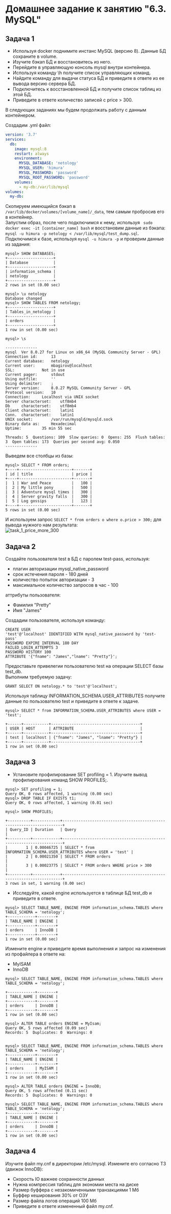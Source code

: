 # Домашнее задание к занятию "6.3. MySQL"

##  Задача 1
* Используя docker поднимите инстанс MySQL (версию 8). Данные БД сохраните в volume.  
* Изучите бэкап БД и восстановитесь из него.  
* Перейдите в управляющую консоль mysql внутри контейнера.  
* Используя команду \h получите список управляющих команд.  
* Найдите команду для выдачи статуса БД и приведите в ответе из ее вывода версию сервера БД.  
* Подключитесь к восстановленной БД и получите список таблиц из этой БД.  
* Приведите в ответе количество записей с price > 300.  

В следующих заданиях мы будем продолжать работу с данным контейнером.  

Создадим .yml файл:  
``` yml
version: '3.7'
services:
  db:
    image: mysql:8
    restart: always
    environment:
      MYSQL_DATABASE: 'netology'
      MYSQL_USER: 'himura'
      MYSQL_PASSWORD: 'password'
      MYSQL_ROOT_PASSWORD: 'password'
    volumes:
      - my-db:/var/lib/mysql
volumes:
  my-db:
```
Скопируем имеющийся бэкап в `` /var/lib/docker/volumes/[volume_name]/_data``, тем самым пробросив его в контейнер.  
Запустим образ, после чего подключимся к нему, используя `` sudo docker exec -it [container_name] bash`` и восстановим данные из бэкапа: `` mysql -u himura -p netology < /var/lib/mysql/test_dump.sql``. Подключимся к базе, используя `` mysql -u himura -p `` и проверим данные из задания: 
``` mysql
mysql> SHOW DATABASES;
+--------------------+
| Database           |
+--------------------+
| information_schema |
| netology           |
+--------------------+
2 rows in set (0.00 sec)

mysql> \u netology 
Database changed
mysql> SHOW TABLES FROM netology;
+--------------------+
| Tables_in_netology |
+--------------------+
| orders             |
+--------------------+
1 row in set (0.00 sec)

mysql> \s

--------------
mysql  Ver 8.0.27 for Linux on x86_64 (MySQL Community Server - GPL)
Connection id:		13
Current database:	netology
Current user:		mbagirov@localhost
SSL:			Not in use
Current pager:		stdout
Using outfile:		''
Using delimiter:	;
Server version:		8.0.27 MySQL Community Server - GPL
Protocol version:	10
Connection:		Localhost via UNIX socket
Server characterset:	utf8mb4
Db     characterset:	utf8mb4
Client characterset:	latin1
Conn.  characterset:	latin1
UNIX socket:		/var/run/mysqld/mysqld.sock
Binary data as:		Hexadecimal
Uptime:			35 min 55 sec

Threads: 5  Questions: 109  Slow queries: 0  Opens: 255  Flush tables: 3  Open tables: 173  Queries per second avg: 0.050
--------------
```
Выведем все столбцы из базы: 
```mysql
mysql> SELECT * FROM orders;
+----+-----------------------+-------+
| id | title                 | price |
+----+-----------------------+-------+
|  1 | War and Peace         |   100 |
|  2 | My little pony        |   500 |
|  3 | Adventure mysql times |   300 |
|  4 | Server gravity falls  |   300 |
|  5 | Log gossips           |   123 |
+----+-----------------------+-------+
5 rows in set (0.00 sec)
```
И используем запрос `` SELECT * from orders o where o.price > 300; `` для вывода нужного нам результата:  
![task_1_price_more_300](https://user-images.githubusercontent.com/68470186/143934586-81573aa3-f0af-4da0-b498-667b5cc5b8fe.png)


## Задача 2
Создайте пользователя test в БД c паролем test-pass, используя:
* плагин авторизации mysql_native_password
* срок истечения пароля - 180 дней
* количество попыток авторизации - 3
* максимальное количество запросов в час - 100

аттрибуты пользователя:
* Фамилия "Pretty"
* Имя "James"

Создадим пользователя, используя команду:
```mysql 
CREATE USER 
'test'@'localhost' IDENTIFIED WITH mysql_native_password by 'test-pass'
PASSWORD EXPIRE INTERVAL 180 DAY
FAILED_LOGIN_ATTEMPTS 3
PASSWORD HISTORY 100
ATTRIBUTE '{"fname": "James","lname": "Pretty"}'; 
```

Предоставьте привелегии пользователю test на операции SELECT базы test_db.  
Выполним требуемую задачу:  
```mysql 
GRANT SELECT ON netology.* to 'test'@'localhost';
```
Используя таблицу INFORMATION_SCHEMA.USER_ATTRIBUTES получите данные по пользователю test и приведите в ответе к задаче.  
```mysql
mysql> SELECT * from INFORMATION_SCHEMA.USER_ATTRIBUTES where USER = 'test';

+------+-----------+---------------------------------------+
| USER | HOST      | ATTRIBUTE                             |
+------+-----------+---------------------------------------+
| test | localhost | {"fname": "James", "lname": "Pretty"} |
+------+-----------+---------------------------------------+
1 row in set (0.00 sec)
```

## Задача 3
* Установите профилирование SET profiling = 1. Изучите вывод профилирования команд SHOW PROFILES;.

```mysql 
mysql> SET profiling = 1;
Query OK, 0 rows affected, 1 warning (0.00 sec)
mysql> DROP TABLE IF EXISTS t1;
Query OK, 0 rows affected, 1 warning (0.01 sec)

mysql> SHOW PROFILES;

+----------+------------+----------------------------------------------------------------------+
| Query_ID | Duration   | Query                                                                |
+----------+------------+----------------------------------------------------------------------+
|        1 | 0.00046725 | SELECT * from INFORMATION_SCHEMA.USER_ATTRIBUTES where USER = 'test' |
|        2 | 0.00021350 | SELECT * FROM orders                                                 |
|        3 | 0.00023775 | SELECT * FROM orders WHERE price > 300                               |
+----------+------------+----------------------------------------------------------------------+
3 rows in set, 1 warning (0.00 sec)
```

* Исследуйте, какой engine используется в таблице БД test_db и приведите в ответе.

```mysql
mysql> SELECT TABLE_NAME, ENGINE FROM information_schema.TABLES where TABLE_SCHEMA = 'netology';
+------------+--------+
| TABLE_NAME | ENGINE |
+------------+--------+
| orders     | InnoDB |
+------------+--------+
1 row in set (0.00 sec)
```

Измените engine и приведите время выполнения и запрос на изменения из профайлера в ответе на:
* MyISAM
* InnoDB

```mysql 
mysql> SELECT TABLE_NAME, ENGINE FROM information_schema.TABLES where TABLE_SCHEMA = 'netology';

+------------+--------+
| TABLE_NAME | ENGINE |
+------------+--------+
| orders     | InnoDB |
+------------+--------+
1 row in set (0.00 sec)

mysql> ALTER TABLE orders ENGINE = MyIsam;
Query OK, 5 rows affected (0.09 sec)
Records: 5  Duplicates: 0  Warnings: 0


mysql> SELECT TABLE_NAME, ENGINE FROM information_schema.TABLES where TABLE_SCHEMA = 'netology';
+------------+--------+
| TABLE_NAME | ENGINE |
+------------+--------+
| orders     | MyISAM |
+------------+--------+
1 row in set (0.00 sec)

mysql> ALTER TABLE orders ENGINE = InnoDB;
Query OK, 5 rows affected (0.11 sec)
Records: 5  Duplicates: 0  Warnings: 0

mysql> SELECT TABLE_NAME, ENGINE FROM information_schema.TABLES where TABLE_SCHEMA = 'netology';
+------------+--------+
| TABLE_NAME | ENGINE |
+------------+--------+
| orders     | InnoDB |
+------------+--------+
1 row in set (0.00 sec)
```

## Задача 4
Изучите файл my.cnf в директории /etc/mysql. Измените его согласно ТЗ (движок InnoDB):
* Скорость IO важнее сохранности данных
* Нужна компрессия таблиц для экономии места на диске
* Размер буффера с незакомиченными транзакциями 1 Мб
* Буффер кеширования 30% от ОЗУ
* Размер файла логов операций 100 Мб
* Приведите в ответе измененный файл my.cnf.
